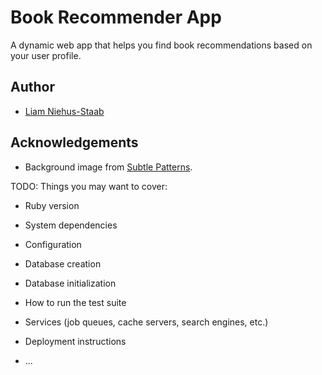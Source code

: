 # Book Recommender App

A dynamic web app that helps you find book recommendations based on your
user profile.

## Author

* [Liam Niehus-Staab](https://github.com/niehusst)

## Acknowledgements
* Background image from [Subtle Patterns](https://www.toptal.com/designers/subtlepatterns/triangle-mosaic-pattern/).

TODO:
Things you may want to cover:

* Ruby version

* System dependencies

* Configuration

* Database creation

* Database initialization

* How to run the test suite

* Services (job queues, cache servers, search engines, etc.)

* Deployment instructions

* ...

